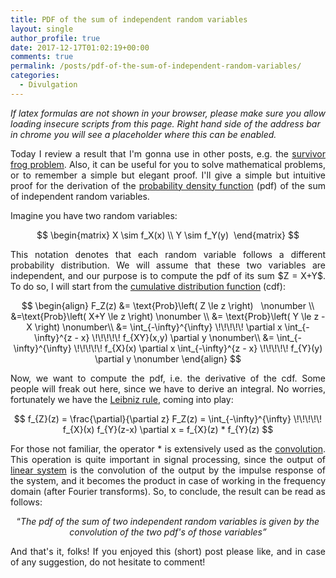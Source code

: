 ```yaml
---
title: PDF of the sum of independent random variables
layout: single
author_profile: true
date: 2017-12-17T01:02:19+00:00
comments: true
permalink: /posts/pdf-of-the-sum-of-independent-random-variables/
categories:
  - Divulgation
---
```


<i> If latex formulas are not shown in your browser, please make sure you allow loading insecure scripts from this page. Right hand side of the address bar in chrome you will see a placeholder where this can be enabled.</i>

<p style="text-align: justify;">
  Today I review a result that I'm gonna use in other posts, e.g. the <a href="/posts/the-survivor-frog/">survivor frog problem</a>. Also, it can be useful for you to solve mathematical problems, or to remember a simple but elegant proof. I'll give a simple but intuitive proof for the derivation of the <a href="https://en.wikipedia.org/wiki/Probability_density_function">probability density function</a> (pdf) of the sum of independent random variables.
</p>

Imagine you have two random variables:

$$
\begin{matrix}
X \sim f_X(x) \\ Y \sim f_Y(y) 
\end{matrix}
$$

<p style="text-align: justify;">
  This notation denotes that each random variable follows a different probability distribution. We will assume that these two variables are independent, and our purpose is to compute the pdf of its sum $Z = X+Y$. To do so, I will start from the <a href="https://en.wikipedia.org/wiki/Cumulative_distribution_function">cumulative distribution function</a> (cdf):
</p>

$$
\begin{align}
F_Z(z) &= \text{Prob}\left( Z \le z \right)   \nonumber \\
&=\text{Prob}\left( X+Y \le z \right) \nonumber \\ &= \text{Prob}\left( Y \le z - X \right) \nonumber\\
&= \int_{-\infty}^{\infty} \!\!\!\!\! \partial x \int_{-\infty}^{z - x} \!\!\!\!\! f_{XY}(x,y) \partial y \nonumber\\
&= \int_{-\infty}^{\infty} \!\!\!\!\! f_{X}(x) \partial x \int_{-\infty}^{z - x} \!\!\!\!\! f_{Y}(y) \partial y \nonumber
\end{align}
$$


<p style="text-align: justify;">
  Now, we want to compute the pdf, i.e. the derivative of the cdf. Some people will freak out here, since we have to derive an integral. No worries, fortunately we have the <a href="https://en.wikipedia.org/wiki/Leibniz_integral_rule">Leibniz rule</a>, coming into play:
</p>

$$
f_{Z}(z) = \frac{\partial}{\partial z} F_Z(z) = \int_{-\infty}^{\infty} \!\!\!\!\! f_{X}(x) f_{Y}(z-x) \partial x = f_{X}(z) * f_{Y}(z)
$$

<p style="text-align: justify;">
  For those not familiar, the operator * is extensively used as the <a href="https://en.wikipedia.org/wiki/Convolution">convolution</a>. This operation is quite important in signal processing, since the output of <a href="https://en.wikipedia.org/wiki/Linear_time-invariant_theory">linear system</a> is the convolution of the output by the impulse response of the system, and it becomes the product in case of working in the frequency domain (after Fourier transforms). So, to conclude, the result can be read as follows:
</p>

<p style="text-align: center;">
  &#8220;<em>The pdf of the sum of two independent random variables is given by the<br /> convolution of the two pdf's of those variables&#8221;</em>
</p>

<p style="text-align: justify;">
  And that's it, folks! If you enjoyed this (short) post please like, and in case of any suggestion, do not hesitate to comment!
</p>
